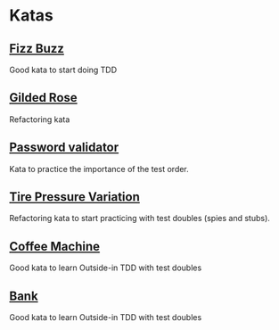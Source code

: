 # Katas

## [Fizz Buzz](katas/01-fizz-buzz/)
Good kata to start doing TDD

## [Gilded Rose](katas/02-gilded-rose/)
Refactoring kata

## [Password validator](katas/password-validator/)
Kata to practice the importance of the test order.

## [Tire Pressure Variation](katas/tire-pressure-variation/)
Refactoring kata to start practicing with test doubles (spies and stubs).

## [Coffee Machine](katas/coffee-machine/)
Good kata to learn Outside-in TDD with test doubles

## [Bank](katas/bank/)
Good kata to learn Outside-in TDD with test doubles
